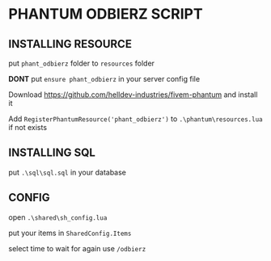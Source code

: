 # PHANTUM ODBIERZ SCRIPT

## INSTALLING RESOURCE

put `phant_odbierz` folder to `resources` folder

**DONT** put `ensure phant_odbierz` in your server config file

Download https://github.com/helldev-industries/fivem-phantum and install it

Add `RegisterPhantumResource('phant_odbierz')` to `.\phantum\resources.lua` if not exists

## INSTALLING SQL

put `.\sql\sql.sql` in your database

## CONFIG

open `.\shared\sh_config.lua`

put your items in `SharedConfig.Items`

select time to wait for again use `/odbierz`